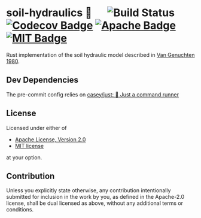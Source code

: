 # soil-hydraulics 🐃 &emsp; ![Build Status] [![Codecov Badge]][Codecov Info] [![Apache Badge]][Apache Link] [![MIT Badge]][MIT Link]

Rust implementation of the soil hydraulic model described in
[Van Genuchten 1980](doi.org/10.2136/sssaj1980.03615995004400050002x).

## Dev Dependencies

The pre-commit config relies on [casey/just: 🤖 Just a command runner](https://github.com/casey/just)

## License

Licensed under either of

* [Apache License, Version 2.0][Apache Link]
* [MIT license][MIT LINK]

at your option.

## Contribution

Unless you explicitly state otherwise, any contribution intentionally
submitted for inclusion in the work by you, as defined in the Apache-2.0
license, shall be dual licensed as above, without any additional terms or
conditions.

[Build Status]: https://github.com/rileyleff/soil-hydraulics/actions/workflows/rust.yml/badge.svg
[Codecov Badge]: https://codecov.io/gh/RileyLeff/soil-hydraulics/graph/badge.svg?token=CEAG74DDK9
[Codecov Info]: https://codecov.io/gh/RileyLeff/soil-hydraulics
[MIT Badge]: https://img.shields.io/badge/License-MIT-yellow.svg
[MIT Link]: https://opensource.org/licenses/MIT
[Apache Badge]: https://img.shields.io/badge/License-Apache_2.0-blue.svg
[Apache Link]: https://opensource.org/licenses/Apache-2.0
